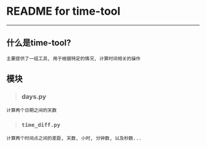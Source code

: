 # **README for time-tool** #
***


## **什么是time-tool?** ##
    主要提供了一组工具, 用于根据特定的情况, 计算时间相关的操作


## **模块** ##
> ### **days.py** ###
    计算两个日期之间的天数
> ### **`time_diff.py`** ###
    计算两个时间点之间的差距, 天数, 小时, 分钟数, 以及秒数...
